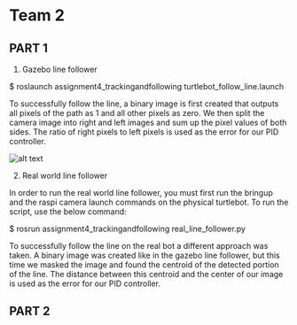 # Team 2

## PART 1

1. Gazebo line follower

$ roslaunch assignment4_trackingandfollowing turtlebot_follow_line.launch

To successfully follow the line, a binary image is first created that outputs all
pixels of the path as 1 and all other pixels as zero. We then split the camera image
into right and left images and sum up the pixel values of both sides. The ratio of 
right pixels to left pixels is used as the error for our PID controller.

![alt text](https://github.com/gbbyrd/Aue823_Spring22_Team1/blob/master/catkin_ws/src/assignment4_trackingandfollowing/line_follower_real.png?raw=true)

2. Real world line follower

In order to run the real world line follower, you must first run the bringup and
the raspi camera launch commands on the physical turtlebot. To run the script, use
the below command:

$ rosrun assignment4_trackingandfollowing real_line_follower.py

To successfully follow the line on the real bot a different approach was taken. A
binary image was created like in the gazebo line follower, but this time we masked
the image and found the centroid of the detected portion of the line. The distance
between this centroid and the center of our image is used as the error for our
PID controller.

## PART 2

